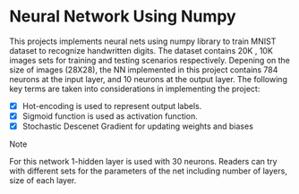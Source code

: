 # Neural Network Using Numpy

This projects implements neural nets using numpy library to train MNIST dataset to recognize handwritten digits. The dataset contains 20K , 10K images sets for training and testing scenarios respectively.
Depening on the size of images (28X28), the NN implemented in this project contains 784 neurons at the input layer, and 10 neurons at the output layer. The following key terms are taken into considerations in implementing the project:
  - [x] Hot-encoding is used to represent output labels.
  - [x] Sigmoid function is used as activation function.
  - [x] Stochastic Descenet Gradient for updating weights and biases

> [!NOTE]
> For this network 1-hidden layer is used with 30 neurons. Readers can try with different sets for the parameters of the net including number of layers, size of each layer.


<!---
# Task 1
#### 1.1 In your own words, describe the main differences and possible benefits of the two algorithms (~1/4 page)
- In L<sup>&ast;</sup><sub>M</sub> the model is constructed incrementally i.e., in every round the model gets expanding its tree. On the otherhand, in DHC the hypothesis automata is constructed from scratch in each round. At the end of each round in DHC algorithm, the Counterexamples introduce their suffixes to set of distinguishing suffixes D. This leads DHC to have worst algorithm complexity compared to L<sup>&ast;</sup><sub>M</sub>.
- In DHC, all suffixes to Counterexample is added to D, whereas in L<sup>&ast;</sup><sub>M</sub> exactly one suffice of each CounterExample is added, which relieves the complexity burden to unneccessary membership queries.
- Benefits: DHC is more simple and eases hypothesis construction, on the otherhand L<sup>&ast;</sup><sub>M</sub> with the repetitive tasks of optimization process gets complicated. In addition, L<sup>&ast;</sup><sub>M</sub> converges faster compared to HDC.
#### 1.2 For the Mealy machine below, define (S, s0, ∑, Ω)
      S   = { a ,b ,c}
      s0  = a
      ∑  = {receiveApplication, documentsComplete, documentsIncomplete}
      Ω  = {OK , NOK, DONE}

#### 1.3 For the same Mealy machine, produce the final observation table by applying the L*M algorithm, and explain the steps involved (~1/4 page)
Steps: <br />
- A) Initializing Sp as {} and D as ∑, result in observation table containing the Sp {1} and Lp {A,B,C}.  <br />
- B) The row Lp{A} does not match SP{1}, thus Sp expanded by ‘receiveApplication’ and the Lp accordingly. <br /> &nbsp; &nbsp; &nbsp; Resulting in Sp {1 ,2}, Lp {A,B,C,D,E,F}.  <br />
- C) Lp {D,E} does not match with Sp {1,2}. This further expands Sp by Lp {D}, forming Sp {1,2,3}, and Lp {A,B,C,D,E,F,G,H,I}.
- D) Lastly, Lp{E} does not match entry in Sp {1,2,3}; thus, entries updated as Sp{1,2,3,4} and Lp{A,B,C,D,E,F,G,H,I,J,K,L}. This stage having all the rows in Lp matching with rows in SP, the observation table Closed. <br />

| | S.N  |   | receiveApplication  | documentsComplete  |  documentsIncomplete |
|---|---|---|---|---|---|
| Sp| 1  |  &epsi;  | OK  |  OK | OK  |
|   | 2 | receiveApplication  | OK  | OK  |  NOK |
|   | 3 |receiveApplication &bull; receiveApplication &bull; receiveApplication  |  NOK |  OK  | NOK  |
|   | 4|  receiveApplication &bull; receiveApplication &bull; receiveApplication &bull; receiveApplication &bull; documentComplete  | DONE  |  DONE | DONE  |
|Lp |A|$${\color{red} receiveApplication }$$|$${\color{red}NOK }$$|$${\color{red}OK }$$|$${\color{red}NOK}$$ | 
| |B|documentComplete |OK |OK |OK|
| |C|documentIncomplete |OK |OK |OK |
| |D|$${\color{red} receiveApplication &bull; receiveApplication }$$|$${\color{red}NOK}$$ |$${\color{red} OK}$$ | $${\color{red}NOK}$$ |
| |E|$${\color{red} receiveApplication &bull; documentComplete }$$|$${\color{red} DONE }$$| $${\color{red}DONE}$$ | $${\color{red}DONE }$$|
| |F|receiveApplication &bull; documentIncomplete |OK|OK|OK|
| |G|receiveApplication &bull; receiveApplication &bull; receiveApplication | NOK | OK | NOK |
| |H|receiveApplication &bull; receiveApplication &bull; documentComplete |DONE |DONE |DONE|
| |I|receiveApplication &bull; receiveApplication &bull; documentIncomplete| OK  |  OK | OK  |
| |J|receiveApplication &bull; documentComplete &bull; receiveApplication |DONE |DONE |DONE|
| |K|receiveApplication &bull; documentComplete &bull; documentComplete|DONE |DONE |DONE |
| |L|receiveApplication &bull; documentComplete &bull; documentIncomplete|DONE|DONE|DONE|



# Task 2

I have tried to the last minute, unfortunatly my script give me errors. I have added the SUL code in the file tho
 -->
